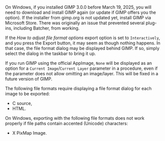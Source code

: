On Windows, if you installed GIMP 3.0.0 before March 19, 2025, you will need to download and install GIMP again (or update if GIMP offers you the option). If the installer from gimp.org is not updated yet, install GIMP via Microsoft Store. There was originally an issue that prevented several plug-ins, including Batcher, from working.

If the *How to adjust file format options* export option is set to `Interactively`, and you press the Export button, it may seem as though nothing happens.
In that case, the file format dialog may be displayed behind GIMP.
If so, simply select the dialog in the taskbar to bring it up.

If you run GIMP using the official AppImage, `None` will be displayed as an option for a `Current Image`/`Current Layer` parameter in a procedure, even if the parameter does not allow omitting an image/layer. This will be fixed in a future version of GIMP.

The following file formats require displaying a file format dialog for each image to be exported:
* C source,
* HTML.

On Windows, exporting with the following file formats does not work properly if file paths contain accented (Unicode) characters:
* X PixMap Image.
